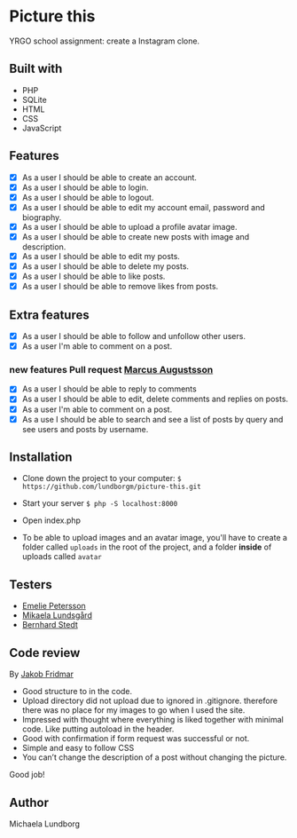 # Picture this
YRGO school assignment: create a Instagram clone.

## Built with

* PHP
* SQLite
* HTML
* CSS
* JavaScript

## Features

- [x] As a user I should be able to create an account.
- [x] As a user I should be able to login.
- [x] As a user I should be able to logout.
- [x] As a user I should be able to edit my account email, password and biography.
- [x] As a user I should be able to upload a profile avatar image.
- [x] As a user I should be able to create new posts with image and description.
- [x] As a user I should be able to edit my posts.
- [x] As a user I should be able to delete my posts.
- [x] As a user I should be able to like posts.
- [x] As a user I should be able to remove likes from posts.

## Extra features

- [x] As a user I should be able to follow and unfollow other users.
- [x] As a user I'm able to comment on a post.
### new features  Pull request [Marcus Augustsson]()
- [x] As a user I should be able to reply to comments
- [x] As a user I should be able to edit, delete comments and replies on posts. 
- [x] As a user I'm able to comment on a post.
- [x] As a use I should be able to search and see a list of posts by query and see users and posts by username.

## Installation

* Clone down the project to your computer: ```$ https://github.com/lundborgm/picture-this.git```

* Start your server ```$ php -S localhost:8000```

* Open index.php

* To be able to upload images and an avatar image, you'll have to create a folder called ```uploads``` in the root of the project, and a folder **inside** of uploads called ```avatar```


## Testers

* [Emelie Petersson](https://github.com/emeliepetersson)
* [Mikaela Lundsgård](https://github.com/mikaelaalu)
* [Bernhard Stedt](https://github.com/Vehx)

## Code review

By [Jakob Fridmar](https://github.com/JakobClausen)

* Good structure to in the code. 
* Upload directory did not upload due to ignored in .gitignore. therefore there was no place for my images to go when I used the site.
* Impressed with thought where everything is liked together with minimal code. Like putting autoload in the header. 
* Good with confirmation if form request was successful or not. 
* Simple and easy to follow CSS
* You can’t change the description of a post without changing the picture. 

Good job!

## Author

Michaela Lundborg
